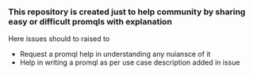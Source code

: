 ### This repository is created just to help community by sharing easy or difficult promqls with explanation

Here issues should to raised to 
- Request a promql help in understanding any nuiansce of it
- Help in writing a promql as per use case description added in issue
